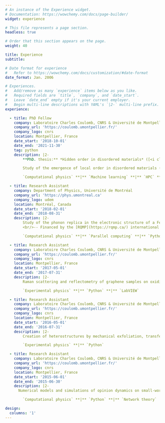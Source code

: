 ```yaml
---
# An instance of the Experience widget.
# Documentation: https://wowchemy.com/docs/page-builder/
widget: experience

# This file represents a page section.
headless: true

# Order that this section appears on the page.
weight: 40

title: Experience
subtitle:

# Date format for experience
#   Refer to https://wowchemy.com/docs/customization/#date-format
date_format: Jan. 2006

# Experiences.
#   Add/remove as many `experience` items below as you like.
#   Required fields are `title`, `company`, and `date_start`.
#   Leave `date_end` empty if it's your current employer.
#   Begin multi-line descriptions with YAML's `|2-` multi-line prefix.
experience:

  - title: PhD Fellow
    company: Laboratoire Charles Coulomb, CNRS & Université de Montpellier
    company_url: 'https://coulomb.umontpellier.fr/'
    company_logo: cnrs
    location: Montpellier, France
    date_start: '2018-10-01'
    date_end: '2021-11-30'
    tag: python
    description: |2-
        **PhD. thesis:** *Hidden order in disordered materials* ([<i class="fas fa-file-pdf"></i> PDF](https://tel.archives-ouvertes.fr/tel-03600627))

        Study of the emergence of local order in disordered materials (supercooled liquids, glasses) using information theory and various machine learning methods such as clustering and dimensionality reduction. Two hundred hours of teaching in programming and physics.

        `Computational physics` **|** `Machine learning` **|** `HPC` **|** `Python` **|** `C++` **|** `Fortran` **|** `Teaching`

  - title: Research Assistant
    company: Department of Physics, Université de Montréal
    company_url: 'https://phys.umontreal.ca'
    company_logo: udem
    location: Montréal, Canada
    date_start: '2018-02-01'
    date_end: '2018-08-31'
    description: |2-
        Study of the phonon replica in the electronic structure of a FeSe monolayer on top of a SrTiO$_3$ substrate using Density Functional Theory and *ab initio* simulations. Courses on parallel computing (MPI, OpenMP, CUDA).
        <br/>-- Financed by the [RQMP](https://rqmp.ca/) international internship grant program.

        `Computational physics` **|** `Parallel computing` **|** `Python`

  - title: Research Assistant
    company: Laboratoire Charles Coulomb, CNRS & Université de Montpellier
    company_url: 'https://coulomb.umontpellier.fr/'
    company_logo: cnrs
    location: Montpellier, France
    date_start: '2017-05-01'
    date_end: '2017-07-31'
    description: |2-
        Raman scattering and reflectometry of graphene samples on oxidised silicon with a thickness gradient. Development of a LabVIEW app for the automation of experimental measures.

        `Experimental physics` **|** `Python` **|** `LabVIEW`

  - title: Research Assistant
    company: Laboratoire Charles Coulomb, CNRS & Université de Montpellier
    company_url: 'https://coulomb.umontpellier.fr/'
    company_logo: cnrs
    location: Montpellier, France
    date_start: '2016-05-01'
    date_end: '2016-07-31'
    description: |2-
        Creation of heterostructures by mechanical exfoliation, transfer and stacking of 2D crystals. Raman spectroscopy and white-light reflectometry. Redaction of a user manual for an optical miscroscope for Master students.

        `Experimental physics` **|** `Python`

  - title: Research Assistant
    company: Laboratoire Charles Coulomb, CNRS & Université de Montpellier
    company_url: 'https://coulomb.umontpellier.fr/'
    company_logo: cnrs
    location: Montpellier, France
    date_start: '2015-06-01'
    date_end: '2015-06-30'
    description: |2-
      Numerical models and simulations of opinion dynamics on small-world networks.

        `Computational physics` **|** `Python` **|** `Network theory`

design:
  columns: '1'
---
```

